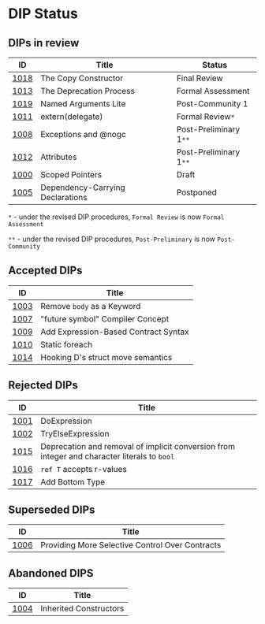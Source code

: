 # DIP Status

## DIPs in review
|                  ID|                                          Title|            Status|
|--------------------|-----------------------------------------------|------------------|
|[1018](./DIP1018.md)|                           The Copy Constructor|      Final Review|
|[1013](./DIP1013.md)|                        The Deprecation Process| Formal Assessment|
|[1019](./DIP1019.md)|                           Named Arguments Lite|  Post-Community 1|
|[1011](./DIP1011.md)|                               extern(delegate)|    Formal Review`*`|
|[1008](./DIP1008.md)|                           Exceptions and @nogc|Post-Preliminary 1`**`|
|[1012](./DIP1012.md)|                                     Attributes|Post-Preliminary 1`**`|
|[1000](./DIP1000.md)|                                Scoped Pointers|             Draft|
|[1005](./DIP1005.md)|               Dependency-Carrying Declarations|         Postponed|

`*` - under the revised DIP procedures, `Formal Review` is now `Formal Assessment`

`**` - under the revised DIP procedures, `Post-Preliminary` is now `Post-Community`

## Accepted DIPs
|                           ID|                                 Title|
|-----------------------------|--------------------------------------|
|[1003](./accepted/DIP1003.md)|            Remove `body` as a Keyword|
|[1007](./accepted/DIP1007.md)|      "future symbol" Compiler Concept|
|[1009](./accepted/DIP1009.md)|  Add Expression-Based Contract Syntax|
|[1010](./accepted/DIP1010.md)|                        Static foreach|
|[1014](./accepted/DIP1014.md)|     Hooking D's struct move semantics|

## Rejected DIPs
|                           ID|                                 Title|
|-----------------------------|--------------------------------------|
|[1001](./rejected/DIP1001.md)|                          DoExpression|
|[1002](./rejected/DIP1002.md)|                     TryElseExpression|
|[1015](./rejected/DIP1015.md)| Deprecation and removal of implicit conversion from integer and character literals to `bool` |
|[1016](./rejected/DIP1016.md)|              `ref T` accepts r-values|
|[1017](./rejected/DIP1017.md)|                       Add Bottom Type|

## Superseded DIPs
|                           ID|                                 Title|
|-----------------------------|--------------------------------------|
|[1006](./other/DIP1006.md)   |Providing More Selective Control Over Contracts|

## Abandoned DIPS
|                           ID|                                 Title|
|-----------------------------|--------------------------------------|
|[1004](./other/DIP1004.md)   |                Inherited Constructors|
